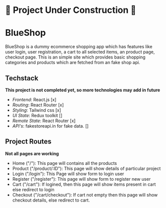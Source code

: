 # 🚧 Project Under Construction 🚧

# BlueShop

BlueShop is a dummy ecommerce shopping app which has features like user login, user registration,
a cart to all selected items, an product page, checkout page. This is an simple site which provides basic shopping categories and products which are fetched from an fake shop api.

## Techstack

**This project is not completed yet, so more technologies may add in future**

- _Frontend_: React.js [x]
- _Routing_: React Router [x]
- _Styling_: Tailwind css [x]
- _UI State_: Redux toolkit []
- _Remote State_: React Router [x]
- _API's_: fakestoreapi.in for fake data. []

## Project Routes

**Not all pages are working**

- Home ("/"): This page will contains all the products
- Product ("/product/:ID"): This page will show details of particular project
- Login ("/login"): This Page will show form to login user
- Register ("/register"): This page will show form to register new user
- Cart ("/cart"): If logined, then this page will show items present in cart else redirect to login
- Checkout ("/cart/checkout"): If cart not empty then this page will show checkout details, else redirect to cart.
